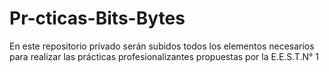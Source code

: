 # Pr-cticas-Bits-Bytes
En este repositorio privado serán subidos todos los elementos necesarios para realizar las prácticas profesionalizantes propuestas por la E.E.S.T.N° 1
